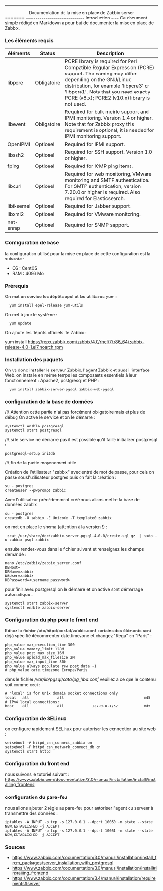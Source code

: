 --------------------------------------------------
<center>Documentation de la mise en place de Zabbix server</center>
=======
------------------------------
Introduction
----
Ce document simple rédigé en Markdown a pour but de documenter la mise en place de Zabbix.

### Les éléments requis

| éléments  | Status      | Description |
| ----------| ----------- | ------- |
| libpcre   | Obligatoire |     PCRE library is required for Perl Compatible Regular Expression (PCRE) support. The naming may differ depending on the GNU/Linux distribution, for example 'libpcre3' or 'libpcre1'. Note that you need exactly PCRE (v8.x); PCRE2 (v10.x) library is not used.
| libevent  | Obligatoire | Required for bulk metric support and IPMI monitoring. Version 1.4 or higher. Note that for Zabbix proxy this requirement is optional; it is needed for IPMI monitoring support.
| OpenIPMI  | Optionel    |   Required for IPMI support.
| libssh2   | Optionel    |   Required for SSH support. Version 1.0 or higher.
| fping     | Optionel    |   Required for ICMP ping items.
| libcurl   | Optionel    |   Required for web monitoring, VMware monitoring and SMTP authentication. For SMTP authentication, version 7.20.0 or higher is required. Also required for Elasticsearch.
| libiksemel| Optionel    |   Required for Jabber support.
| libxml2   | Optionel    |   Required for VMware monitoring.
| net-snmp  | Optionel    |   Required for SNMP support.

### Configuration de base
la configuration utilisé pour la mise en place de cette configuration est la suivante :
* OS : CentOS
* RAM : 4096 Mo


### Prérequis

  On met en service les dépôts epel et les utilitaires yum :

      yum install epel-release yum-utils

On met à jour le système :

      yum update

On ajoute les dépôts officiels de Zabbix :

yum install https://repo.zabbix.com/zabbix/4.0/rhel/7/x86_64/zabbix-release-4.0-1.el7.noarch.rpm



### Installation des paquets

  On va donc installer le serveur Zabbix, l'agent Zabbix et aussi l'interface Web. on installe en même temps les composants essentiels à leur fonctionnement : Apache2, postgresql et PHP :

      yum install zabbix-server-pgsql zabbix-web-pgsql

### configuration de la base de données
/!\ Attention cette partie n'ai pas forcément obligatoire mais et plus de débug
On active le service et on le démarre :

    systemctl enable postgresql
    systemctl start postgresql

/!\ si le service ne démarre pas il est possible qu'il faille initialiser postgresql :

    postgresql-setup initdb

/!\ fin de la partie moyenement utile

Création de l'utilisateur "zabbix" avec entré de mot de passe, pour cela on passe sousl'utilisateur postgres puis on fait la création :

    su - postgres
    createuser --pwprompt zabbix

Avec l'utilisateur précédemment créé nous allons mettre la base de données zabbix

    su - postgres
    createdb -O zabbix -E Unicode -T template0 zabbix

on met en place le shéma (attention à la version !) :

     zcat /usr/share/doc/zabbix-server-pgsql-4.0.0/create.sql.gz  | sudo -u zabbix psql zabbix

ensuite rendez-vous dans le fichier suivant et renseignez les champs demandé :

    nano /etc/zabbix/zabbix_server.conf
    DBHost=
    DBName=zabbix
    DBUser=zabbix
    DBPassword=<username_password>

pour finir avec postgresql on le démarre et on active sont démarrage automatique :

    systemctl start zabbix-server
    systemctl enable zabbix-server

### Configuration du php pour le front end

Editez le fichier  /etc/httpd/conf.d/zabbix.conf  certains des éléments sont déjà spécifié décommenter date.timezone et changez "Rega" en "Paris" :

    php_value max_execution_time 300
    php_value memory_limit 128M
    php_value post_max_size 16M
    php_value upload_max_filesize 2M
    php_value max_input_time 300
    php_value always_populate_raw_post_data -1
    # php_value date.timezone Europe/Paris

dans le fichier */var/lib/pgsql/data/pg_hba.conf* veuillez a ce que le contenu soit comme ceci :

    # "local" is for Unix domain socket connections only
    local   all             all                                     md5
    # IPv4 local connections:
    host    all             all             127.0.0.1/32            md5

### Configuration de SELinux

on configure rapidement SELinux pour autoriser les connection au site web :

    setsebool -P httpd_can_connect_zabbix on
    setsebool -P httpd_can_network_connect_db on
    systemctl start httpd

### Configuration du front end
nous suivons le tutoriel suivant :
https://www.zabbix.com/documentation/3.0/manual/installation/install#installing_frontend

### configuration du pare-feu

nous allons ajouter 2 règle au pare-feu pour autoriser l'agent du serveur à transmettre des données :

    iptables -A INPUT -p tcp -s 127.0.0.1 --dport 10050 -m state --state NEW,ESTABLISHED -j ACCEPT
    iptables -A INPUT -p tcp -s 127.0.0.1 --dport 10051 -m state --state NEW,ESTABLISHED -j ACCEPT

### Sources

* https://www.zabbix.com/documentation/3.0/manual/installation/install_from_packages/server_installation_with_postgresql
* https://www.zabbix.com/documentation/3.0/manual/installation/install#installing_frontend
* https://www.zabbix.com/documentation/3.4/manual/installation/requirements#server
